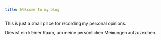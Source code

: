 ```yaml
---
title: Welcome to my blog
---
```


This is just a small place for recording my personal opinions.

Dies ist ein kleiner Raum, um meine persönlichen Meinungen aufzuzeichen.
